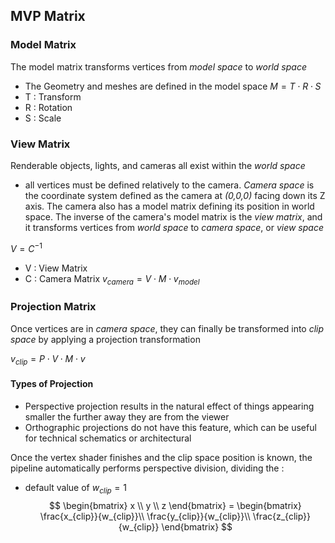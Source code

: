 ## MVP Matrix
### Model Matrix
The model matrix transforms vertices from _model space_ to _world space_
- The Geometry and meshes are defined in the model space 
$M = T \cdot R \cdot S$
- T : Transform
- R : Rotation 
- S : Scale
### View Matrix
Renderable objects, lights, and cameras all exist within the *world space*
- all vertices must be defined relatively to the camera.
_Camera space_ is the coordinate system defined as the camera at *(0,0,0)* facing down its Z axis. The camera also has a model matrix defining its position in world space. The inverse of the camera's model matrix is the _view matrix_, and it transforms vertices from _world space_ to _camera space_, or _view space_

$V= C^{-1}$
- V : View Matrix
- C : Camera Matrix
$v_{camera}= V \cdot  M \cdot v_{model}$

### Projection Matrix
Once vertices are in _camera space_, they can finally be transformed into _clip space_ by applying a projection transformation

$v_{clip} = P \cdot V \cdot M \cdot v$
#### Types of Projection
- Perspective projection results in the natural effect of things appearing smaller the further away they are from the viewer
- Orthographic projections do not have this feature, which can be useful for technical schematics or architectural


Once the vertex shader finishes and the clip space position is known, the pipeline automatically performs perspective division, dividing the :
- default value of $w_{clip}=1$
$$
\begin{bmatrix}
x \\
y \\
z
\end{bmatrix}
= 
\begin{bmatrix}
\frac{x_{clip}}{w_{clip}}\\
\frac{y_{clip}}{w_{clip}}\\
\frac{z_{clip}}{w_{clip}}
\end{bmatrix}
$$